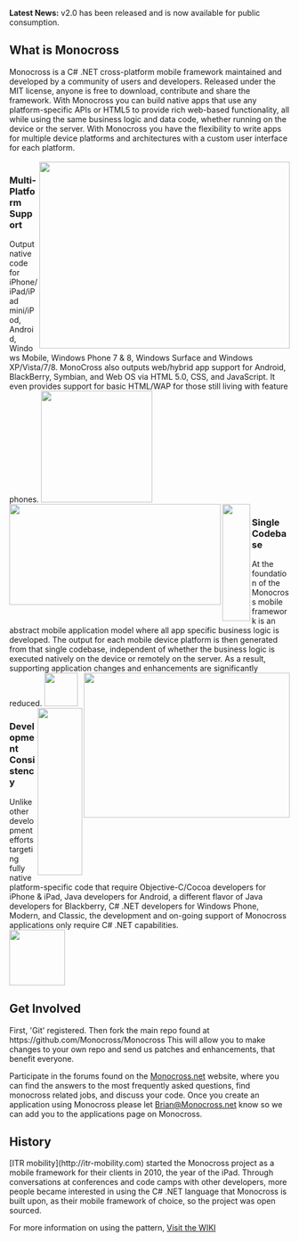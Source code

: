 <strong>Latest News:</strong> v2.0 has been released and is now available for public consumption.
<br>
<h2>What is Monocross</h2>
Monocross is a C# .NET cross-platform mobile framework maintained and developed by a community of users and developers. Released under the MIT license, anyone is free to download, contribute and share the framework. With Monocross you can build native apps that use any platform-specific APIs or HTML5 to provide rich web-based functionality, all while using the same business logic and data code, whether running on the device or the server.  With Monocross you have the flexibility to write apps for multiple device platforms and architectures with a custom user interface for each platform.
<br><br>
<img src="http://store.ifactr.com/MX-Graphics/iFactrBenefits-MultiPlatform.jpg" align="right" width="450" height="335"/>
<h3>Multi-Platform Support</h3>
Output native code for iPhone/iPad/iPad mini/iPod, Android, Windows Mobile, Windows Phone 7 & 8, Windows Surface and Windows XP/Vista/7/8. MonoCross also outputs web/hybrid app support for Android, BlackBerry, Symbian, and Web OS via HTML 5.0, CSS, and JavaScript. It even provides support for basic HTML/WAP for those still living with feature phones.

<img src="http://store.ifactr.com/MX-Graphics/blank.png" height="200"/>
<img src="http://store.ifactr.com/MX-Graphics/iFactrBenefits-SingleCodebase.jpg" width="380" height="181" align="left"/>
<img src="http://store.ifactr.com/MX-Graphics/blank.png" width="50" height="210" align="left"/>
<h3>Single Codebase</h3>
At the foundation of the Monocross mobile framework is an abstract mobile application model where all app specific business logic is developed.  The output for each mobile device platform is then generated from that single codebase, independent of whether the business logic is executed natively on the device or remotely on the server.  As a result, supporting application changes and enhancements are significantly reduced.

<img src="http://store.ifactr.com/MX-Graphics/blank.png" height="60"/>

<img src="http://store.ifactr.com/MX-Graphics/iFactrBenefits-DevelopmentConsistency.jpg" width="370" height="260" align="right"/>
<img src="http://store.ifactr.com/MX-Graphics/blank.png" width="80" height="300" align="right"/>
<h3>Development Consistency</h3>
Unlike other development efforts targeting fully native platform-specific code that require Objective-C/Cocoa developers for iPhone & iPad, Java developers for Android, a different flavor of Java developers for Blackberry, C# .NET developers for Windows Phone, Modern, and Classic, the development and on-going support of Monocross applications only require C# .NET capabilities.
<br>

<img src="http://store.ifactr.com/MX-Graphics/blank.png" height="100"/>
<h2>Get Involved</h2>
First, 'Git' registered. Then fork the main repo found at https://github.com/Monocross/Monocross This will allow you to make changes to your own repo and send us patches and enhancements, that benefit everyone.

Participate in the forums found on the [Monocross.net](http://monocross.net) website, where you can find the answers to the most frequently asked questions, find monocross related jobs, and discuss your code.
Once you create an application using Monocross please let Brian@Monocross.net know so we can add you to the applications page on Monocross.


<h2>History</h2>
[ITR mobility](http://itr-mobility.com) started the Monocross project as a mobile framework for their clients in 2010, the year of the iPad. Through conversations at conferences and code camps with other developers, more people became interested in using the C# .NET language that Monocross is built upon, as their mobile framework of choice, so the project was open sourced.

For more information on using the pattern, [Visit the WIKI](https://github.com/Monocross/Monocross/wiki/MonoCross-Resources)
